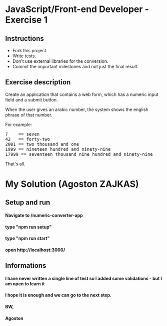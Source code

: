 # JavaScript/Front-end Developer - Exercise 1

## Instructions

- Fork this project.
- Write tests.
- Don't use external libraries for the conversion.
- Commit the important milestones and not just the final result.

## Exercise description

Create an application that contains a web form, which has a numeric input field and a submit button.

When the user gives an arabic number, the system shows the english phrase of that number.

For example:

<pre>
7    == seven
42   == forty-two
2001 == two thousand and one
1999 == nineteen hundred and ninety-nine
17999 == seventeen thousand nine hundred and ninety-nine
</pre>

That's all.

# My Solution (Agoston ZAJKAS)

## Setup and run

#### Navigate to /numeric-converter-app

#### type "npm run setup"

#### type "npm run start"

#### open http://localhost:3000/

## Informations

#### I have never written a single line of test so I added some validations - but I am open to learn it

#### I hope it is enough and we can go to the next step.

#### BW,

#### Agoston
